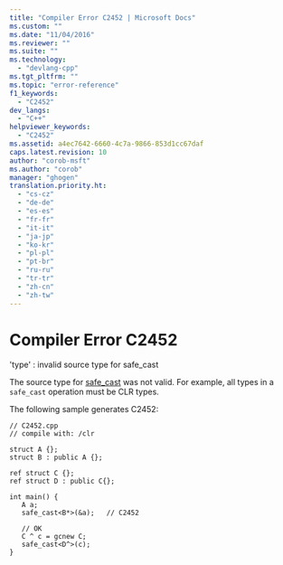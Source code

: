 ```yaml
---
title: "Compiler Error C2452 | Microsoft Docs"
ms.custom: ""
ms.date: "11/04/2016"
ms.reviewer: ""
ms.suite: ""
ms.technology: 
  - "devlang-cpp"
ms.tgt_pltfrm: ""
ms.topic: "error-reference"
f1_keywords: 
  - "C2452"
dev_langs: 
  - "C++"
helpviewer_keywords: 
  - "C2452"
ms.assetid: a4ec7642-6660-4c7a-9866-853d1cc67daf
caps.latest.revision: 10
author: "corob-msft"
ms.author: "corob"
manager: "ghogen"
translation.priority.ht: 
  - "cs-cz"
  - "de-de"
  - "es-es"
  - "fr-fr"
  - "it-it"
  - "ja-jp"
  - "ko-kr"
  - "pl-pl"
  - "pt-br"
  - "ru-ru"
  - "tr-tr"
  - "zh-cn"
  - "zh-tw"
---
```

# Compiler Error C2452
'type' : invalid source type for safe_cast  
  
 The source type for [safe_cast](../../windows/safe-cast-cpp-component-extensions.md) was not valid.  For example, all types in a `safe_cast` operation must be CLR types.  
  
 The following sample generates C2452:  
  
```  
// C2452.cpp  
// compile with: /clr  
  
struct A {};  
struct B : public A {};  
  
ref struct C {};  
ref struct D : public C{};  
  
int main() {  
   A a;  
   safe_cast<B*>(&a);   // C2452  
  
   // OK  
   C ^ c = gcnew C;  
   safe_cast<D^>(c);  
}  
```